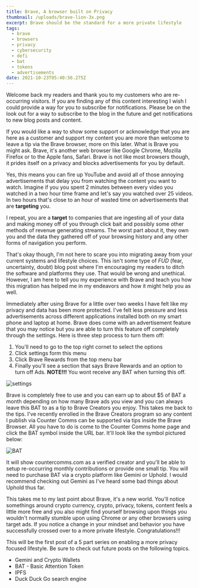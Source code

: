 ```yaml
---
title: Brave, A browser built on Privacy
thumbnail: /uploads/brave-lion-3x.png
excerpt: Brave should be the standard for a more private lifestyle
tags:
  - brave
  - browsers
  - privacy
  - cybersecurity
  - defi
  - bat
  - tokens
  - advertisements
date: 2021-10-23T05:40:56.275Z
---
```



Welcome back my readers and thank you to my customers who are re-occurring visitors. If you are finding any of this content interesting I wish I could provide a way for you to subscribe for notifications. Please be on the look out for a way to subscribe to the blog in the future and get notifications to new blog posts and content. 

If you would like a way to show some support or acknowledge that you are here as a customer and support my content you are more than welcome to leave a tip via the Brave browser, more on this later. What is Brave you might ask. Brave, it's another web browser like Google Chrome, Mozilla Firefox or to the Apple fans, Safari. Brave is not like most browsers though, it prides itself on a privacy and blocks advertisements for you by default. 

Yes, this means you can fire up YouTube and avoid all of those annoying advertisements that delay you from watching the content you want to watch. Imagine if you you spent 2 minutes between every video you watched in a two hour time frame and let's say you watched over 25 videos. In two hours that's close to an hour of wasted time on advertisements that are **targeting** you. 

I repeat, you are a **target** to companies that are ingesting all of your data and making money off of you through click bait and possibly some other methods of revenue generating streams. The worst part about it, they own you and the data they gathered off of your browsing history and any other forms of navigation you perform.

That's okay though, I'm not here to scare you into migrating away from your current systems and lifestyle choices. This isn't some type of *FUD* (fear, uncertainty, doubt) blog post where I'm encouraging my readers to ditch the software and platforms they use. That would be wrong and unethical. However, I am here to tell you my experience with Brave and teach you how this migration has helped me in my endeavors and how it might help you as well. 

Immediately after using Brave for a little over two weeks I have felt like my privacy and data has been more protected. I've felt less pressure and less advertisements across different applications installed both on my smart phone and laptop at home. Brave does come with an advertisement feature that you may notice but you are able to turn this feature off completely through the settings. Here is three step process to turn them off:

1. You'll need to go to the top right cornet to select the options
2. Click settings form this menu
3. Click Brave Rewards from the top menu bar
4. Finally you'll see a section that says Brave Rewards and an option to turn off Ads. **NOTE!!!** You wont receive any BAT when turning this off. 

![settings](/uploads/brave_rewards.png "Brave Rewards")

Brave is completely free to use and you can earn up to about $5 of BAT a month depending on how many Brave ads you view and you can always leave this BAT to as a tip to Brave Creators you enjoy. This takes me back to the tips. I've recently enrolled in the Brave Creators program so any content I publish via Counter Comms can be supported via tips inside the Brave Browser. All you have to do is come to the Counter Comms home page and click the BAT symbol inside the URL bar. It'll look like the symbol pictured below:

![BAT](/uploads/logo-full-color.png "Basic Attention Token Symbol")

It will show countercomms.com as a verified creator and you'll be able to setup re-occurring monthly contributions or provide one small tip. You will need to purchase BAT via a crypto platform like Gemini or Uphold. I would recommend checking out Gemini as I've heard some bad things about Uphold thus far. 

This takes me to my last point about Brave, it's a new world. You'll notice somethings around crypto currency, crypto, privacy, tokens, content feels a little more free and you also might find yourself browsing upon things you wouldn't normally stumble upon using Chrome or any other browsers using target ads. If you notice a change in your mindset and behavior you have successfully crossed over to a more private lifestyle. Congratulations!!!

This will be the first post of a 5 part series on enabling a more privacy focused lifestyle. Be sure to check out future posts on the following topics. 

* Gemini  and Crypto Wallets
* BAT - Basic Attention Token
* IPFS 
* Duck Duck Go search engine